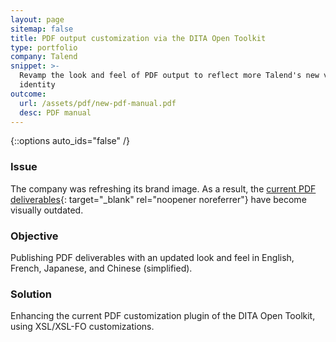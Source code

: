 ```yaml
---
layout: page
sitemap: false
title: PDF output customization via the DITA Open Toolkit
type: portfolio
company: Talend
snippet: >-
  Revamp the look and feel of PDF output to reflect more Talend's new visual
  identity
outcome:
  url: /assets/pdf/new-pdf-manual.pdf
  desc: PDF manual
---
```

{::options auto_ids="false" /}

### Issue

The company was refreshing its brand image. As a result, the [current PDF deliverables](/assets/pdf/old-pdf-manual.pdf){: target="_blank" rel="noopener noreferrer"} have become visually outdated.

### Objective

Publishing PDF deliverables with an updated look and feel in English, French, Japanese, and Chinese (simplified).

### Solution

Enhancing the current PDF customization plugin of the DITA Open Toolkit, using XSL/XSL-FO customizations.
